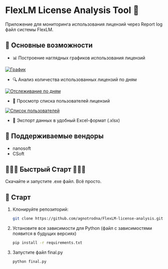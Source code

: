 # FlexLM License Analysis Tool 🚀

Приложение для мониторинга использования лицензий через Report log файл системы FlexLM.

## 🌟 Основные возможности

- 📊 Построение наглядных графиков использования лицензий

[![График](https://i.postimg.cc/hjRZjk54/photo-2025-06-10-13-12-13.jpg)](https://postimg.cc/d7njNxFg)

- 🔍 Анализ количества использованных лицензий по дням

[![Отслеживание по дням](https://i.postimg.cc/R0KGjPVk/2025-06-25-13-21-47.png)](https://postimg.cc/FfFjSVSp)

- 👥 Просмотр списка пользователей лицензий

[![Список пользователей](https://i.postimg.cc/yxYP3sXK/2025-06-25-13-22-27.png)](https://postimg.cc/njg768PS)

- 💾 Экспорт данных в удобный Excel-формат (.xlsx)

## 🔧 Поддерживаемые вендоры

- nanosoft
- CSoft

## 🚀🚀🚀 Быстрый Старт 🚀🚀🚀

Скачайте и запустите .exe файл. Всё просто.


## 🚀 Старт

1. Клонируйте репозиторий:
   ```bash
   git clone https://github.com/agnotrodna/FlexLM-license-analysis.git
2. Установите все зависимости для Python (файл с зависимостями появится в будущих версиях)
   ```bash
   pip install -r requirements.txt
3. Запустите файл final.py
   ```bash
   python final.py
